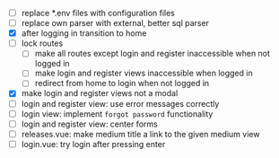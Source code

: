 - [ ] replace *.env files with configuration files
- [ ] replace own parser with external, better sql parser
- [x] after logging in transition to home
- [ ] lock routes
    - [ ] make all routes except login and register inaccessible when not logged in
    - [ ] make login and register views inaccessible when logged in
    - [ ] redirect from home to login when not logged in
- [x] make login and register views not a modal
- [ ] login and register view: use error messages correctly
- [ ] login view: implement `forgot password` functionality
- [ ] login and register view: center forms
- [ ] releases.vue: make medium title a link to the given medium view
- [ ] login.vue: try login after pressing enter